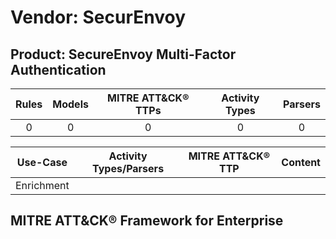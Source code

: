 Vendor: SecurEnvoy
==================
Product: SecureEnvoy Multi-Factor Authentication
------------------------------------------------
| Rules | Models | MITRE ATT&CK® TTPs | Activity Types | Parsers |
|:-----:|:------:|:------------------:|:--------------:|:-------:|
|   0   |   0    |         0          |       0        |    0    |

|  Use-Case  | Activity Types/Parsers | MITRE ATT&CK® TTP | Content    |
|:----------:| ---- | ---- | ---- |
| Enrichment |    |    | [](RM/r_m_securenvoy_secureenvoy_multi-factor_authentication_Enrichment.md) |

MITRE ATT&CK® Framework for Enterprise
--------------------------------------
